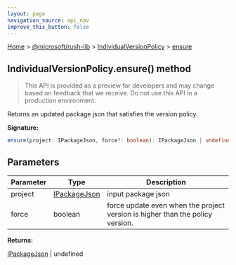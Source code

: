```yaml
---
layout: page
navigation_source: api_nav
improve_this_button: false
---
```



[Home](./index.md) &gt; [@microsoft/rush-lib](./rush-lib.md) &gt; [IndividualVersionPolicy](./rush-lib.individualversionpolicy.md) &gt; [ensure](./rush-lib.individualversionpolicy.ensure.md)

## IndividualVersionPolicy.ensure() method

> This API is provided as a preview for developers and may change based on feedback that we receive. Do not use this API in a production environment.
>

Returns an updated package json that satisfies the version policy.

<b>Signature:</b>

```typescript
ensure(project: IPackageJson, force?: boolean): IPackageJson | undefined;
```

## Parameters

|  Parameter | Type | Description |
|  --- | --- | --- |
|  project | [IPackageJson](./node-core-library.ipackagejson.md) | input package json |
|  force | boolean | force update even when the project version is higher than the policy version. |

<b>Returns:</b>

[IPackageJson](./node-core-library.ipackagejson.md) \| undefined
